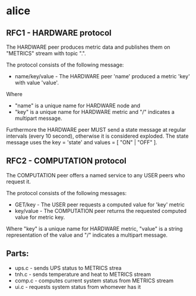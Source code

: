 # alice

## RFC1 - HARDWARE protocol
The HARDWARE peer produces metric data and publishes them on "METRICS" stream with topic "<key>.<name>".

The protocol consists of the following message:
* name/key/value - The HARDWARE peer 'name' produced a metric 'key' with value 'value'.

Where
* "name" is a  unique name for HARDWARE node and 
* "key" is a unique name for HARDWARE metric
and "/" indicates a multipart message.

Furthermore the HARDWARE peer MUST send a state message at regular intervals (every 10 second), otherwise it is considered exploded. The state message uses the key = 'state' and values = [ "ON" | "OFF" ].


## RFC2 - COMPUTATION protocol
The COMPUTATION peer offers a named service to any USER peers who request it.

The protocol consists of the following messages:
* GET/key - The USER peer requests a computed value for 'key' metric 
* key/value - The COMPUTATION peer returns the requested computed value for metric key.

Where "key" is a unique name for HARDWARE metric, "value" is a string representation of the value and "/" indicates a multipart message.

## Parts:

* ups.c - sends UPS status to METRICS strea
* tnh.c - sends temperature and heat to METRICS stream
* comp.c - computes current system status from METRICS stream
* ui.c - requests system status from whomever has it


